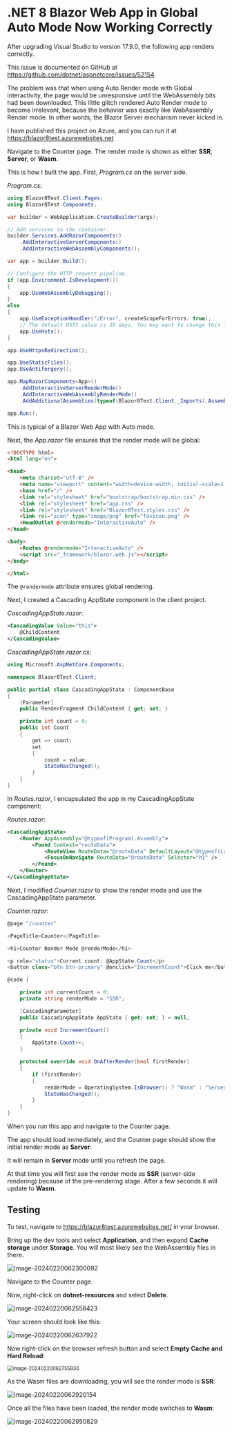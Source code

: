 # .NET 8 Blazor Web App in Global Auto Mode Now Working Correctly

After upgrading Visual Studio to version 17.9.0, the following app renders correctly.

This issue is documented on GitHub at https://github.com/dotnet/aspnetcore/issues/52154

The problem was that when using Auto Render mode with Global interactivity, the page would be unresponsive until the WebAssembly bits had been downloaded. This little glitch rendered Auto Render mode to become irrelevant, because the behavior was exactly like WebAssembly Render mode. In other words, the Blazor Server mechanism never kicked in.

I have published this project on Azure, and you can run it at https://blazor8test.azurewebsites.net

Navigate to the Counter page. The render mode is shown as either **SSR**, **Server**, or **Wasm**.

This is how I built the app. First, *Program.cs* on the server side.

*Program.cs:*

```c#
using Blazor8Test.Client.Pages;
using Blazor8Test.Components;

var builder = WebApplication.CreateBuilder(args);

// Add services to the container.
builder.Services.AddRazorComponents()
    .AddInteractiveServerComponents()
    .AddInteractiveWebAssemblyComponents();

var app = builder.Build();

// Configure the HTTP request pipeline.
if (app.Environment.IsDevelopment())
{
    app.UseWebAssemblyDebugging();
}
else
{
    app.UseExceptionHandler("/Error", createScopeForErrors: true);
    // The default HSTS value is 30 days. You may want to change this for production scenarios, see https://aka.ms/aspnetcore-hsts.
    app.UseHsts();
}

app.UseHttpsRedirection();

app.UseStaticFiles();
app.UseAntiforgery();

app.MapRazorComponents<App>()
    .AddInteractiveServerRenderMode()
    .AddInteractiveWebAssemblyRenderMode()
    .AddAdditionalAssemblies(typeof(Blazor8Test.Client._Imports).Assembly);

app.Run();
```

This is typical of a Blazor Web App with Auto mode.

Next, the *App.razor* file ensures that the render mode will be global:

```html
<!DOCTYPE html>
<html lang="en">

<head>
    <meta charset="utf-8" />
    <meta name="viewport" content="width=device-width, initial-scale=1.0" />
    <base href="/" />
    <link rel="stylesheet" href="bootstrap/bootstrap.min.css" />
    <link rel="stylesheet" href="app.css" />
    <link rel="stylesheet" href="Blazor8Test.styles.css" />
    <link rel="icon" type="image/png" href="favicon.png" />
    <HeadOutlet @rendermode="InteractiveAuto" />
</head>

<body>
    <Routes @rendermode="InteractiveAuto" />
    <script src="_framework/blazor.web.js"></script>
</body>

</html>
```

The `@rendermode` attribute ensures global rendering.

Next, I created a Cascading AppState component in the client project.

*CascadingAppState.razor*:

```xml
<CascadingValue Value="this">
    @ChildContent
</CascadingValue>
```

*CascadingAppState.razor.cs*:

```c#
using Microsoft.AspNetCore.Components;

namespace Blazor8Test.Client;

public partial class CascadingAppState : ComponentBase
{
    [Parameter]
    public RenderFragment ChildContent { get; set; }

    private int count = 0;
    public int Count
    {
        get => count;
        set
        {
            count = value;
            StateHasChanged();
        }
    }
}
```

In *Routes.razor*, I encapsulated the app in my CascadingAppState component:

*Routes.razor*:

```xml
<CascadingAppState>
    <Router AppAssembly="@typeof(Program).Assembly">
        <Found Context="routeData">
            <RouteView RouteData="@routeData" DefaultLayout="@typeof(Layout.MainLayout)" />
            <FocusOnNavigate RouteData="@routeData" Selector="h1" />
        </Found>
    </Router>
</CascadingAppState>
```

Next, I modified *Counter.razor* to show the render mode and use the CascadingAppState parameter.

*Counter.razor*:

```c#
@page "/counter"

<PageTitle>Counter</PageTitle>

<h1>Counter Render Mode @renderMode</h1>

<p role="status">Current count: @AppState.Count</p>
<button class="btn btn-primary" @onclick="IncrementCount">Click me</button>

@code {

    private int currentCount = 0;
    private string renderMode = "SSR";

    [CascadingParameter]
    public CascadingAppState AppState { get; set; } = null;

    private void IncrementCount()
    {
        AppState.Count++;
    }

    protected override void OnAfterRender(bool firstRender)
    {
        if (firstRender)
        {
            renderMode = OperatingSystem.IsBrowser() ? "Wasm" : "Server";
            StateHasChanged();
        }
    }
}
```

When you run this app and navigate to the Counter page. 

The app should load immediately, and the Counter page should show the initial render mode as **Server**.

It will remain in **Server** mode until you refresh the page.

At that time you will first see the render mode as **SSR** (server-side rendering) because of the pre-rendering stage. After a few seconds it will update to **Wasm**.

## Testing

To test, navigate to https://blazor8test.azurewebsites.net/ in your browser.

Bring up the dev tools and select **Application**, and then expand **Cache storage** under **Storage**. You will most likely see the WebAssembly files in there.

![image-20240220062300092](images/image-20240220062300092.png)

Navigate to the Counter page.

Now, right-click on **dotnet-resources** and select **Delete**.

![image-20240220062558423](images/image-20240220062558423.png)

Your screen should look like this:

![image-20240220062637922](images/image-20240220062637922.png)

Now right-click on the browser refresh button and select **Empty Cache and Hard Reload**:

<img src="images/image-20240220062755930.png" alt="image-20240220062755930" style="zoom:80%;" />

As the Wasm files are downloading, you will see the render mode is **SSR**:

![image-20240220062920154](images/image-20240220062920154.png)

Once all the files have been loaded, the render mode switches to **Wasm**:

![image-20240220062950829](images/image-20240220062950829.png)